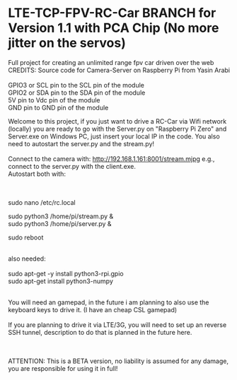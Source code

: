 # LTE-TCP-FPV-RC-Car BRANCH for Version 1.1 with PCA Chip (No more jitter on the servos)
Full project for creating an unlimited range fpv car driven over the web<br/>
CREDITS: Source code for Camera-Server on Raspberry Pi from Yasin Arabi<br/><br/>
GPIO3 or SCL pin to the SCL pin of the module<br/>
GPIO2 or SDA pin to the SDA pin of the module<br/>
5V pin to Vdc pin of the module<br/>
GND pin to GND pin of the module<br/>

Welcome to this project, if you just want to drive a RC-Car via Wifi network (locally) you are ready to go with the Server.py on "Raspberry Pi Zero"
and Server.exe on Windows PC, just insert your local IP in the code. You also need to autostart the server.py and the stream.py!<br/><br/>
Connect to the camera with: http://192.168.1.161:8001/stream.mjpg e.g., connect to the server.py with the client.exe.<br/>
Autostart both with:

<br/>
<br/>
sudo nano /etc/rc.local<br/>

sudo python3 /home/pi/stream.py &<br/>
sudo python3 /home/pi/server.py &<br/>

sudo reboot<br/><br/>

also needed:<br/><br/>
sudo apt-get -y install python3-rpi.gpio<br/>
sudo apt-get install python3-numpy 
<br/><br/>

You will need an gamepad, in the future i am planning to also use the keyboard keys to drive it. (I have an cheap CSL gamepad)<br/><br/>
If you are planning to drive it via LTE/3G, you will need to set up an reverse SSH tunnel, description to do that is planned in the future here.

<br/><br/>
ATTENTION: This is a BETA version, no liability is assumed for any damage, <br/>you are responsible for using it in full!
